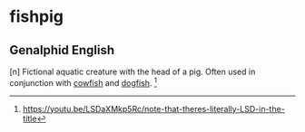 # fishpig
## Genalphid English

[n] Fictional aquatic creature with the head of a pig. Often used in conjunction with [cowfish](cowfish.md) and [dogfish](dogfish.md).
[^1]

[^1]: <https://youtu.be/LSDaXMkp5Rc/note-that-theres-literally-LSD-in-the-title>